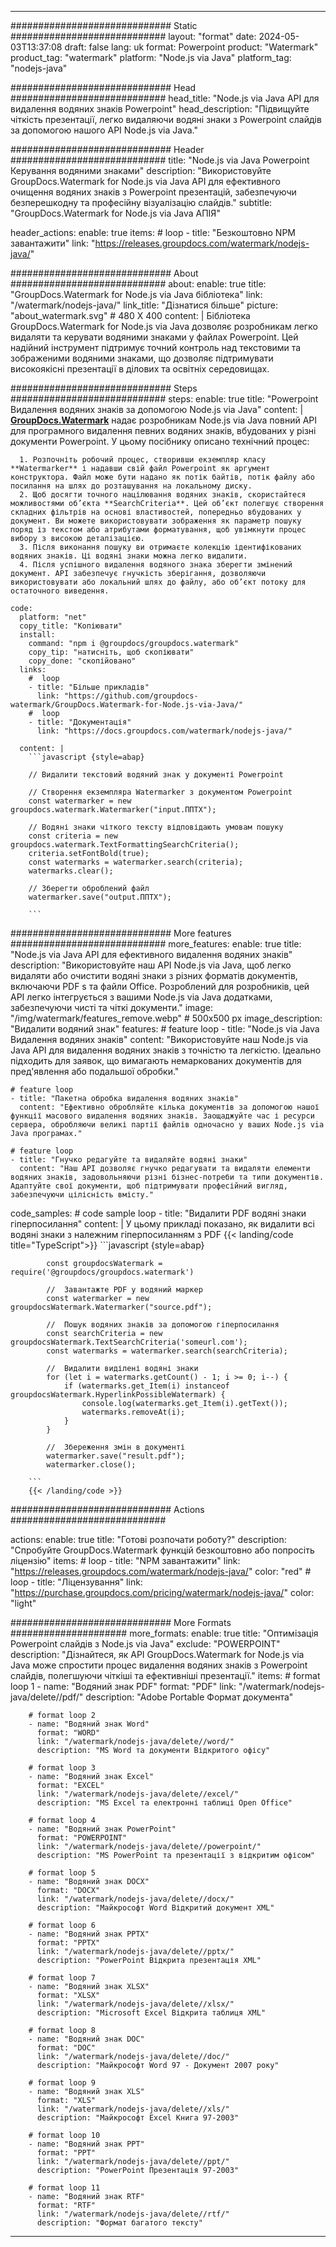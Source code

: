 
---
############################# Static ############################
layout: "format"
date:  2024-05-03T13:37:08
draft: false
lang: uk
format: Powerpoint
product: "Watermark"
product_tag: "watermark"
platform: "Node.js via Java"
platform_tag: "nodejs-java"

############################# Head ############################
head_title: "Node.js via Java API для видалення водяних знаків Powerpoint"
head_description: "Підвищуйте чіткість презентації, легко видаляючи водяні знаки з Powerpoint слайдів за допомогою нашого API Node.js via Java."

############################# Header ############################
title: "Node.js via Java Powerpoint Керування водяними знаками" 
description: "Використовуйте GroupDocs.Watermark for Node.js via Java API для ефективного очищення водяних знаків з Powerpoint презентацій, забезпечуючи безперешкодну та професійну візуалізацію слайдів."
subtitle: "GroupDocs.Watermark for Node.js via Java АПІЯ" 

header_actions:
  enable: true
  items:
    #  loop
    - title: "Безкоштовно NPM завантажити"
      link: "https://releases.groupdocs.com/watermark/nodejs-java/"
      
############################# About ############################
about:
    enable: true
    title: "GroupDocs.Watermark for Node.js via Java бібліотека"
    link: "/watermark/nodejs-java/"
    link_title: "Дізнатися більше"
    picture: "about_watermark.svg" # 480 X 400
    content: |
       Бібліотека GroupDocs.Watermark for Node.js via Java дозволяє розробникам легко видаляти та керувати водяними знаками у файлах Powerpoint. Цей надійний інструмент підтримує точний контроль над текстовими та зображеними водяними знаками, що дозволяє підтримувати високоякісні презентації в ділових та освітніх середовищах.

############################# Steps ############################
steps:
    enable: true
    title: "Powerpoint Видалення водяних знаків за допомогою Node.js via Java"
    content: |
      **[GroupDocs.Watermark](https://products.groupdocs.com/watermark/nodejs-java/)** надає розробникам Node.js via Java повний API для програмного видалення певних водяних знаків, вбудованих у різні документи Powerpoint. У цьому посібнику описано технічний процес:
      
      1. Розпочніть робочий процес, створивши екземпляр класу **Watermarker** і надавши свій файл Powerpoint як аргумент конструктора. Файл може бути надано як потік байтів, потік файлу або посилання на шлях до розташування на локальному диску.
      2. Щоб досягти точного націлювання водяних знаків, скористайтеся можливостями об’єкта **SearchCriteria**. Цей об’єкт полегшує створення складних фільтрів на основі властивостей, попередньо вбудованих у документ. Ви можете використовувати зображення як параметр пошуку поряд із текстом або атрибутами форматування, щоб увімкнути процес вибору з високою деталізацією.
      3. Після виконання пошуку ви отримаєте колекцію ідентифікованих водяних знаків. Ці водяні знаки можна легко видалити.
      4. Після успішного видалення водяного знака зберегти змінений документ. API забезпечує гнучкість зберігання, дозволяючи використовувати або локальний шлях до файлу, або об’єкт потоку для остаточного виведення.
   
    code:
      platform: "net"
      copy_title: "Копіювати"
      install:
        command: "npm i @groupdocs/groupdocs.watermark"
        copy_tip: "натисніть, щоб скопіювати"
        copy_done: "скопійовано"
      links:
        #  loop
        - title: "Більше прикладів"
          link: "https://github.com/groupdocs-watermark/GroupDocs.Watermark-for-Node.js-via-Java/"
        #  loop
        - title: "Документація"
          link: "https://docs.groupdocs.com/watermark/nodejs-java/"
          
      content: |
        ```javascript {style=abap}

        // Видалити текстовий водяний знак у документі Powerpoint

        // Створення екземпляра Watermarker з документом Powerpoint
        const watermarker = new groupdocs.watermark.Watermarker("input.ППТХ");
        
        // Водяні знаки чіткого тексту відповідають умовам пошуку
        const criteria = new groupdocs.watermark.TextFormattingSearchCriteria();
        criteria.setFontBold(true);
        const watermarks = watermarker.search(criteria);
        watermarks.clear();

        // Зберегти оброблений файл
        watermarker.save("output.ППТХ");
        
        ```            

############################# More features ############################
more_features:
  enable: true
  title: "Node.js via Java API для ефективного видалення водяних знаків"
  description: "Використовуйте наш API Node.js via Java, щоб легко видаляти або очистити водяні знаки з різних форматів документів, включаючи PDF s та файли Office. Розроблений для розробників, цей API легко інтегрується з вашими Node.js via Java додатками, забезпечуючи чисті та чіткі документи."
  image: "/img/watermark/features_remove.webp" # 500x500 px
  image_description: "Видалити водяний знак"
  features:
    # feature loop
    - title: "Node.js via Java Видалення водяних знаків"
      content: "Використовуйте наш Node.js via Java API для видалення водяних знаків з точністю та легкістю. Ідеально підходить для заявок, що вимагають немаркованих документів для пред'явлення або подальшої обробки."

    # feature loop
    - title: "Пакетна обробка видалення водяних знаків"
      content: "Ефективно обробляйте кілька документів за допомогою нашої функції масового видалення водяних знаків. Заощаджуйте час і ресурси сервера, обробляючи великі партії файлів одночасно у ваших Node.js via Java програмах."

    # feature loop
    - title: "Гнучко редагуйте та видаляйте водяні знаки"
      content: "Наш API дозволяє гнучко редагувати та видаляти елементи водяних знаків, задовольняючи різні бізнес-потреби та типи документів. Адаптуйте свої документи, щоб підтримувати професійний вигляд, забезпечуючи цілісність вмісту."
      
  code_samples:
    # code sample loop
    - title: "Видалити PDF водяні знаки гіперпосилання"
      content: |
        У цьому прикладі показано, як видалити всі водяні знаки з належним гіперпосиланням з PDF
        {{< landing/code title="TypeScript">}}
        ```javascript {style=abap}
        
            const groupdocsWatermark = require('@groupdocs/groupdocs.watermark')

            //  Завантажте PDF у водяний маркер
            const watermarker = new groupdocsWatermark.Watermarker("source.pdf");

            //  Пошук водяних знаків за допомогою гіперпосилання
            const searchCriteria = new groupdocsWatermark.TextSearchCriteria('someurl.com');
            const watermarks = watermarker.search(searchCriteria);
  
            //  Видалити виділені водяні знаки
            for (let i = watermarks.getCount() - 1; i >= 0; i--) {
                if (watermarks.get_Item(i) instanceof groupdocsWatermark.HyperlinkPossibleWatermark) {
                    console.log(watermarks.get_Item(i).getText());
                    watermarks.removeAt(i);
                }
            }

            //  Збереження змін в документі
            watermarker.save("result.pdf");
            watermarker.close();

        ```
        {{< /landing/code >}}


############################# Actions ############################

actions:
  enable: true
  title: "Готові розпочати роботу?"
  description: "Спробуйте GroupDocs.Watermark функцій безкоштовно або попросіть ліцензію"
  items:
    #  loop
    - title: "NPM завантажити"
      link: "https://releases.groupdocs.com/watermark/nodejs-java/"
      color: "red"
        #  loop
    - title: "Ліцензування"
      link: "https://purchase.groupdocs.com/pricing/watermark/nodejs-java/"
      color: "light"


############################# More Formats #####################
more_formats:
    enable: true
    title: "Оптимізація Powerpoint слайдів з Node.js via Java"
    exclude: "POWERPOINT"
    description: "Дізнайтеся, як API GroupDocs.Watermark for Node.js via Java може спростити процес видалення водяних знаків з Powerpoint слайдів, полегшуючи чіткіші та ефективніші презентації."
    items: 
        # format loop 1
        - name: "Водяний знак PDF"
          format: "PDF"
          link: "/watermark/nodejs-java/delete//pdf/"
          description: "Adobe Portable Формат документа"

        # format loop 2
        - name: "Водяний знак Word"
          format: "WORD"
          link: "/watermark/nodejs-java/delete//word/"
          description: "MS Word та документи Відкритого офісу"
          
        # format loop 3
        - name: "Водяний знак Excel"
          format: "EXCEL"
          link: "/watermark/nodejs-java/delete//excel/"
          description: "MS Excel та електронні таблиці Open Office"

        # format loop 4
        - name: "Водяний знак PowerPoint"
          format: "POWERPOINT"
          link: "/watermark/nodejs-java/delete//powerpoint/"
          description: "MS PowerPoint та презентації з відкритим офісом"

        # format loop 5
        - name: "Водяний знак DOCX"
          format: "DOCX"
          link: "/watermark/nodejs-java/delete//docx/"
          description: "Майкрософт Word Відкритий документ XML"
          
        # format loop 6
        - name: "Водяний знак PPTX"
          format: "PPTX"
          link: "/watermark/nodejs-java/delete//pptx/"
          description: "PowerPoint Відкрита презентація XML"
          
        # format loop 7
        - name: "Водяний знак XLSX"
          format: "XLSX"
          link: "/watermark/nodejs-java/delete//xlsx/"
          description: "Microsoft Excel Відкрита таблиця XML"

        # format loop 8
        - name: "Водяний знак DOC"
          format: "DOC"
          link: "/watermark/nodejs-java/delete//doc/"
          description: "Майкрософт Word 97 - Документ 2007 року"

        # format loop 9
        - name: "Водяний знак XLS"
          format: "XLS"
          link: "/watermark/nodejs-java/delete//xls/"
          description: "Майкрософт Excel Книга 97-2003"

        # format loop 10
        - name: "Водяний знак PPT"
          format: "PPT"
          link: "/watermark/nodejs-java/delete//ppt/"
          description: "PowerPoint Презентація 97-2003"

        # format loop 11
        - name: "Водяний знак RTF"
          format: "RTF"
          link: "/watermark/nodejs-java/delete//rtf/"
          description: "Формат багатого тексту"

---
